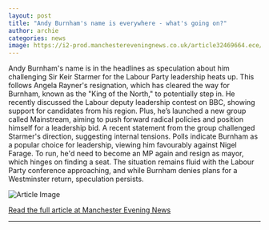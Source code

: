 ```yaml
---
layout: post
title: "Andy Burnham's name is everywhere - what's going on?"
author: archie
categories: news
image: https://i2-prod.manchestereveningnews.co.uk/article32469664.ece/ALTERNATES/s1200/0_image-29.png
---
```

Andy Burnham's name is in the headlines as speculation about him challenging Sir Keir Starmer for the Labour Party leadership heats up. This follows Angela Rayner's resignation, which has cleared the way for Burnham, known as the "King of the North," to potentially step in. He recently discussed the Labour deputy leadership contest on BBC, showing support for candidates from his region. Plus, he’s launched a new group called Mainstream, aiming to push forward radical policies and position himself for a leadership bid. A recent statement from the group challenged Starmer's direction, suggesting internal tensions. Polls indicate Burnham as a popular choice for leadership, viewing him favourably against Nigel Farage. To run, he'd need to become an MP again and resign as mayor, which hinges on finding a seat. The situation remains fluid with the Labour Party conference approaching, and while Burnham denies plans for a Westminster return, speculation persists.

![Article Image](https://i2-prod.manchestereveningnews.co.uk/article32469664.ece/ALTERNATES/s1200/0_image-29.png)

[Read the full article at Manchester Evening News](https://www.manchestereveningnews.co.uk/news/greater-manchester-news/andy-burnhams-name-everywhere-whats-32469333)

---
